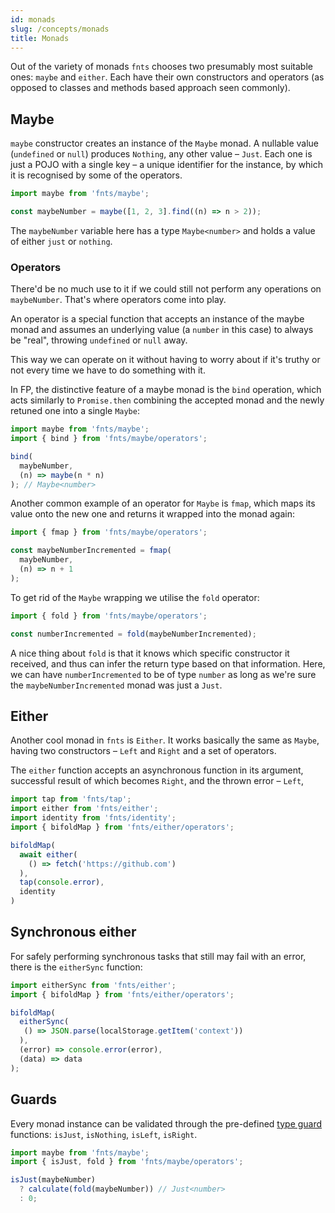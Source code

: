 ```yaml
---
id: monads
slug: /concepts/monads
title: Monads
---
```


Out of the variety of monads `fnts` chooses two presumably most suitable ones: `maybe` and `either`. Each have their own constructors and operators (as opposed to classes and methods based approach seen commonly).

## Maybe

`maybe` constructor creates an instance of the `Maybe` monad. A nullable value (`undefined` or `null`) produces `Nothing`, any other value – `Just`. Each one is just a POJO with a single key – a unique identifier for the instance, by which it is recognised by some of the operators.

```typescript
import maybe from 'fnts/maybe';

const maybeNumber = maybe([1, 2, 3].find((n) => n > 2));
```

The `maybeNumber` variable here has a type `Maybe<number>` and holds a value of either `just` or `nothing`.

### Operators

There'd be no much use to it if we could still not perform any operations on `maybeNumber`. That's where operators come into play.

An operator is a special function that accepts an instance of the maybe monad and assumes an underlying value (a `number` in this case) to always be "real", throwing `undefined` or `null` away.

This way we can operate on it without having to worry about if it's truthy or not every time we have to do something with it.

In FP, the distinctive feature of a maybe monad is the `bind` operation, which acts similarly to `Promise.then` combining the accepted monad and the newly retuned one into a single `Maybe`:

```typescript
import maybe from 'fnts/maybe';
import { bind } from 'fnts/maybe/operators';

bind(
  maybeNumber,
  (n) => maybe(n * n)
); // Maybe<number>
```

Another common example of an operator for `Maybe` is `fmap`, which maps its value onto the new one and returns it wrapped into the monad again:

```typescript
import { fmap } from 'fnts/maybe/operators';

const maybeNumberIncremented = fmap(
  maybeNumber,
  (n) => n + 1
);
```

To get rid of the `Maybe` wrapping we utilise the `fold` operator:

```typescript
import { fold } from 'fnts/maybe/operators';

const numberIncremented = fold(maybeNumberIncremented);
```

A nice thing about `fold` is that it knows which specific constructor it received, and thus can infer the return type based on that information. Here, we can have `numberIncremented` to be of type `number` as long as we're sure the `maybeNumberIncremented` monad was just a `Just`.

## Either

Another cool monad in `fnts` is `Either`. It works basically the same as `Maybe`, having two constructors – `Left` and `Right` and a set of operators.

The `either` function accepts an asynchronous function in its argument, successful result of which becomes `Right`, and the thrown error – `Left`,

```typescript
import tap from 'fnts/tap';
import either from 'fnts/either';
import identity from 'fnts/identity';
import { bifoldMap } from 'fnts/either/operators';

bifoldMap(
  await either(
    () => fetch('https://github.com')
  ),
  tap(console.error),
  identity
)
```

## Synchronous either

For safely performing synchronous tasks that still may fail with an error, there is the `eitherSync` function:

```typescript
import eitherSync from 'fnts/either';
import { bifoldMap } from 'fnts/either/operators';

bifoldMap(
  eitherSync(
   () => JSON.parse(localStorage.getItem('context'))
  ),
  (error) => console.error(error),
  (data) => data
);
```

## Guards

Every monad instance can be validated through the pre-defined [type guard](https://www.typescriptlang.org/docs/handbook/advanced-types.html#user-defined-type-guards) functions: `isJust`, `isNothing`, `isLeft`, `isRight`.

```typescript
import maybe from 'fnts/maybe';
import { isJust, fold } from 'fnts/maybe/operators';

isJust(maybeNumber)
  ? calculate(fold(maybeNumber)) // Just<number>
  : 0;
```

